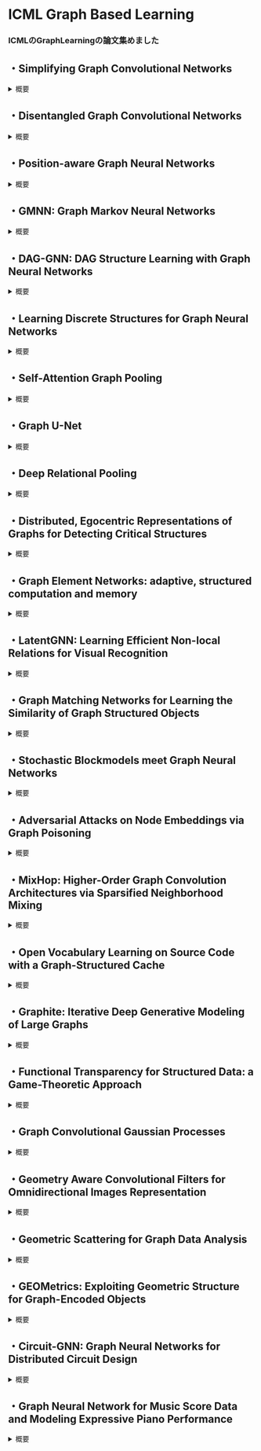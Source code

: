 # ICML Graph Based Learning

### ICMLのGraphLearningの論文集めました

## ・Simplifying Graph Convolutional Networks
<details><summary>概要</summary>
GCNは最近のDeepLearningアプローチからひらめきを得ている  
結果として、不必要な複雑性と計算量を引き継いでしまった  

##### 提案
SGCを提案  
継続的な非線形性を除き、連続した層の間の重み行列の崩壊を通して、上記のような過剰な複雑性を減らす  
理論的に結果として生じる線形モデルを分析し、固定されたlowpassfilterに一致する  

##### 実験
単純化が精度に対して負の影響を与えないことを示した  
さらに大きいデータセットに対して自然な解釈が可能となり、FastGCNより2桁分ぶんスピードアップした  
</details>

## ・Disentangled Graph Convolutional Networks

<details><summary>概要</summary>
既存のGraphデータに対するDLメソッドは潜在的な要素のもつれを無視している   
しかし潜在的な要素のもつれを解いた表現を学習することは非常に難しいし、GNNの研究で未開のままである  

##### 提案  
DisenGCN（disentangled graph convolutional network）という新しいGNNを提案  
もつれを解いたノード表現を学習する  
特に微分可能で帰納的学習と形式でそれぞれのエッジの構造の背後にあるfactorを参照するための新しい隣接ルーティングメカニズムを提案  
また理論的にroutingメカニズムの集合の性質を証明、そして実験的にもつれを解いた表現の学習の利点を示した。  

##### 実験
・Citeseer, Cora, and Pubmed for semi-supervised node  
・BlogCatalog, PPI, POS  for multi-label node classification  

#### future work  
もつれを解いたノード表現が、より包括的なGraphを表現するようなGraph全体に対して単一の表現を導くために利用されうるかどうかを調査する  
</details>

## ・Position-aware Graph Neural Networks

<details><summary>概要</summary>
・広範囲なgraph構造の中のnodeの位置をとらえたnode埋め込みを学習することはgraph上の多くの予測タスクで重要  
・既存のGNNのアーキテクチャはノードのposition/locationなどをとらえる能力が制限されている  

##### 提案  
・Position-aware Graph Neural Networks (PGNNs)を提案  
・Nodeのpositionを意識したノード埋め込みを計算する  
・アンカーノードのセットをsampling  
→それぞれのアンカーセットNodeとtaegetnodeとの距離を計算する  
→安価セット全体にわたり非線形距離重みを持つaggregation schemeを学習  

・P-GNNsの利点  
  ・帰納的  
  ・拡張可能  
  ・ノードの特徴情報を集める  

##### 実験  
・link prediction task	: Grid、Communities、PPI  
・community detection	: Communities、Emails、Protein  
</details>

## ・GMNN: Graph Markov Neural Networks
<details><summary>概要</summary>

relational dataによるsemi-supervisedなobject classificationの研究  

以下の両方で広範囲で研究されているrelational relational dataにおける基本的な問題に取り組む  
statistical relational learning (例 relational Markov networks)  
graph neural networks (例 graph convolutional networks)  

統計的関係モデルはCRFを通して効率よくオブジェクトラベルの関係をモデル化できる  
GNNはend-to-endな学習を通して効率的にオブジェクト表現を学習できる  


#### 提案
Graph Markov Neural Network (GMNN)  

統計的関係モデルとGNNの両方の利点を組み合わせた  
EMアルゴリズムによって効率的に学習し、CRFを持つオブジェクトラベルの同時分布をモデル化  
E-step  
GNNによりオブジェクトラベルの事後分布を予測するために効果的なオブジェクト表現を学習  
M-step  
別のGNNが局所的なラベルの依存関係をモデル化する  

#### 実験
object classification：Cora, Citeseer, Pubmed（SOTA）  
link classification：Cora, Citeseer, Pubmed  
unsupervised node representation learning：Bitcoin, Alphahe Bitcoin OTC（SOTA）  
</details>

## ・DAG-GNN: DAG Structure Learning with Graph Neural Networks
<details><summary>概要</summary>
</details>

## ・Learning Discrete Structures for Graph Neural Networks
<details><summary>概要</summary>
</details>

## ・Self-Attention Graph Pooling
<details><summary>概要</summary>
</details>

## ・Graph U-Net
<details><summary>概要</summary>
</details>

## ・Deep Relational Pooling
<details><summary>概要</summary>
</details>

## ・Distributed, Egocentric Representations of Graphs for Detecting Critical Structures
<details><summary>概要</summary>
</details>

## ・Graph Element Networks: adaptive, structured computation and memory
<details><summary>概要</summary>
</details>

## ・LatentGNN: Learning Efficient Non-local Relations for Visual Recognition
<details><summary>概要</summary>
</details>

## ・Graph Matching Networks for Learning the Similarity of Graph Structured Objects
<details><summary>概要</summary>
</details>

## ・Stochastic Blockmodels meet Graph Neural Networks
<details><summary>概要</summary>
</details>

## ・Adversarial Attacks on Node Embeddings via Graph Poisoning
<details><summary>概要</summary>
</details>

## ・MixHop: Higher-Order Graph Convolution Architectures via Sparsified Neighborhood Mixing
<details><summary>概要</summary>
</details>

## ・Open Vocabulary Learning on Source Code with a Graph-Structured Cache
<details><summary>概要</summary>
</details>

## ・Graphite: Iterative Deep Generative Modeling of Large Graphs
<details><summary>概要</summary>
</details>

## ・Functional Transparency for Structured Data: a Game-Theoretic Approach
<details><summary>概要</summary>
</details>

## ・Graph Convolutional Gaussian Processes
<details><summary>概要</summary>
</details>

## ・Geometry Aware Convolutional Filters for Omnidirectional Images Representation
<details><summary>概要</summary>
</details>

## ・Geometric Scattering for Graph Data Analysis
<details><summary>概要</summary>
</details>

## ・GEOMetrics: Exploiting Geometric Structure for Graph-Encoded Objects
<details><summary>概要</summary>
</details>

## ・Circuit-GNN: Graph Neural Networks for Distributed Circuit Design
<details><summary>概要</summary>
</details>

## ・Graph Neural Network for Music Score Data and Modeling Expressive Piano Performance
<details><summary>概要</summary>
</details>
